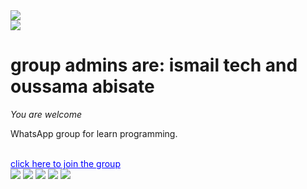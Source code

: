 <!doctype html>
<html>
 <head>
  <link href="style.css" rel="stylesheet">
 </head>
 <body>
  <img src="https://lh3.googleusercontent.com/OUX8KwuE9Mi1FgKo2jQSNiMMjcZHpElzgwzAcgthn-GBHMxyN07yWcDDHJ70nlP23_hx0Fg=s85">
  <br> 
  <img src="https://lh3.googleusercontent.com/DXV8P2_SiKZV5mybSHsayDemCvrRou4NaXzgHexFKpL6editlYJiLQo1MKRkHMzRdRvLQw=s136">
  <h1>group admins are: <strong>ismail tech and oussama abisate</strong></h1>
  <p><em>You are welcome</em></p>
  <p>WhatsApp group for learn programming.</p>
  <br>
  <a href="https://chat.whatsapp.com/IwdsZzSQdzz2YncgJJ88ge" style="color:blue;">click here to join the group</a>
  <br>
  <img src="https://s3.amazonaws.com/thinkific/file_uploads/109890/images/85b/677/7df/CompTIA_Network_.jpg">
  <img src="https://encrypted-tbn0.gstatic.com/images?q=tbn:ANd9GcSAp0Pd_4DOPclBpkGAHGlW0ZvoD_1vBjJK1w&usqp=CAU">
  <img src="https://inmood.net/wp-content/uploads/elementor/thumbs/1_pE2fOVDikEUwiQJlh4ggzg-p3q1bolnavabp8solo6e5be629mdqqtva451xk45qw.jpg">
  <img src="https://encrypted-tbn0.gstatic.com/images?q=tbn:ANd9GcQi7-ZZ29s2gP8tPMchjyKiUCglMtfhMuHY0A&usqp=CAU">
  <img src="https://encrypted-tbn0.gstatic.com/images?q=tbn:ANd9GcQp7fJWCsHehELVDodP1RaKU-j2H2jzmcQq2Q&usqp=CAU">
 </body>
</html>
